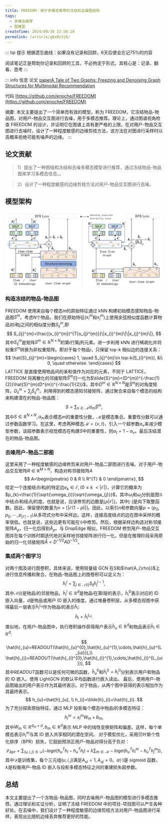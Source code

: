```yaml
---
title: FREEDOM：用于多模态推荐的冻结和去噪图结构
tags:
  - 多模态推荐
  - 图模型
createTime: 2024/09/30 22:56:28
permalink: /article/g8a9z3j6/
---
```

::: tip 提示
根据遗忘曲线：如果没有记录和回顾，6天后便会忘记75%的内容

阅读笔记正是帮助你记录和回顾的工具，不必拘泥于形式，其核心是：记录、翻看、思考
:::


::: info 信息
论文 [paperA Tale of Two Graphs: Freezing and Denoising Graph Structures for Multimodal Recommendation](https://arxiv.org/pdf/2211.06924) 

代码 [https://github.com/enoche/FREEDOM](https://github.com/enoche/FREEDOM)

摘要: 本文主要提出了一个简单而有效的模型，称为 FREEDOM，它冻结物品-物品图，对用户-物品交互图进行去噪，用于多模态推荐。理论上，通过图谱视角检查 FREEDOM 的设计，并证明它在图谱上具有更严格的上限。在对用户-物品交互图进行去噪时，设计了一种程度敏感的边缘剪枝方法，该方法在对图进行采样时以高概率拒绝可能有噪声的边缘。
:::

## 论文贡献

> 1）提出了一种图结构冻结和去噪多模态模型进行推荐，通过冻结物品-物品图来学习多模态信息。。

> 2）设计了一种程度敏感的边缘剪枝方法对用户-物品交互图进行去噪。

## 模型架构

![alt text](pic/freedom.png)

### 构造冻结的物品-物品图

FREEDOM 使用来自每个模态$m$的原始特征通过 kNN 构建初始模态感知物品-物品图$S^{m}$。考虑$N$个物品，我们在原始特征($x_{i}^{m}$和$x_{j}^{m}$)上使用余弦相似度函数计算物品对$i$和$j$之间的相似度分数$S_{ij}^{m}$,即
$$
S_{ij}^{m}=\frac{(x_{i}^{m})^{T}x_{j}^{m}}{\|x_{i}^{m}\|\|x_{j}^{m}\|},
$$
其中$S_{ij}^{m}$是矩阵$S^{m}\in \mathbb{R}^{N\times N}$的第$i$行第$j$列元素。进一步利用 kNN 进行稀疏化并将权重$S^{m}$转换为非权重矩阵。即对于每个物品$i$，只保留 top-k 相似边的连接关系：
$$
\hat{S}_{ij}^{m}=\begin{cases}
1, \quad S_{ij}^{m}\in top-k(S_{i}^{m}), &\\
0, \quad otherwise.
\end{cases}
$$
LATTICE 是直接使用物品间的亲和值作为对应的元素，不同于 LATTICE，FREEDOM 将离散化的邻接矩阵$\hat{S}^{m}$归一化为$\tilde{S}^{m}=(D^{m})^{-\frac{1}{2}}\hat{S}^{m}(D^{m})^{-\frac{1}{2}}$，其中$D^{m}\in\mathbb{R}^{N\times N}$是$\hat{S}^{m}$的对角度矩阵，$D_{ii}^{m}=\sum_{j}\hat{S}_{ij}^{m}$。利用得到的模态感知邻接矩阵，通过聚合来自每个模态的结构来构建潜在的物品-物品图：
$$
S=\sum_{n\in \mathcal{M}}\alpha_{m}\tilde{S}^{m},
$$
其中$S\in \mathbb{R}^{N\times N},\alpha_{m}$表示模态$m$的重要性分数，$\mathcal{M}$是模态集合。重要性分数可以通过参数函数学习。在这里，考虑两种模态$\mathcal{M}=\{v,t\}$，引入一个超参数$\alpha_{v}$来减少模型参数，该超参数表示视觉模态在构建$S$中的重要性，则$\alpha_{t}=1-\alpha_{v}$。最后冻结潜在的物品-物品图。

### 去噪用户-物品二部图
这里采用了一种程度敏感的边缘修剪来对用户-物品二部图进行去噪。对于用户-物品交互矩阵$R\in\mathbb{R}^{M\times N}$，构造对称邻接矩阵$A$
$$
A=\begin{pmatrix}
0 & R \\
R^{T} & 0
 \end{pmatrix},
$$
给定一个连接结点$i$和$j$的特定边$e_{k}\in \mathcal{E},(0\le k\ < |\mathcal{E}|)$，计算它的概率为$p_{k}=\frac{1}{\sqrt{\omega_{i}}\sqrt{\omega_{j}}}$，其中$\omega_{i}$和$\omega_{j}$分别是图$\mathcal{G}$中结点$i$和结点$j$的度。也就是说，应该修剪的边数是$\lfloor \rho |\mathcal{E}| \rfloor$，其中$\lfloor\cdot\rfloor$是向下取整函数。因此，保留便的数量为$n=\lceil|\mathcal{E}(1-\rho)|\rceil$。因此，以索引$n$和参数向量$p=\langle p_{0}, p_{0}, \cdots,p_{|\mathcal{E}|-1}\rangle$从多项式分布中采样边。这样，连接高度结点的边在图中采样的概率很低。也就是说，这些边更有可能在$\mathcal{G}$中修剪。然后，根据采样边构造对称邻接矩阵$A_{\rho}$，归一化后得到$\hat{A}_{\rho}$。与 DropEdge 相似，FREEDOM 修剪用户-物品交互图并在每个训练时期迭代地对采样地邻接矩阵进行归一化。但是在推理阶段采用原始的归一化邻接矩阵$\hat{A}=D^{-1/2}AD^{-1/2}$。

### 集成两个图学习
对两个图及进行图卷积，具体来说，使用轻量级 GCN 在$S$和$\hat{A_{\rho}}$上进行信息传播和聚合。在物品-物品图上的图卷积可以定义为：
$$
\tilde{h}_{i}^{l}=\sum_{j\in \mathcal{N}(i)}S_{ij}\tilde{h}_{j}^{l-1},
$$
其中$\mathcal{N}(i)$是物品$i$的邻居物品，$\tilde{h}_{i}^{l}\in\mathbb{R}^{d}$是物品$i$在第$l$层的表示，$\tilde{h}_{i}^{0}$表示对应的 ID 嵌入向量，$d$是物品或用户 ID 嵌入的维度。通过堆叠卷积层，从多模态视图中获得最后一层表示$\tilde{h}_{i}^{L_{ii}}$作为物品$i$的表示$\tilde{h}_{i}$:
$$
\tilde{h}_{i}=\tilde{h}_{i}^{L_{ii}}.
$$
类似地，在用户-物品图中，执行卷积操作获得用户表示$\hat{h}_{u}\in \mathbb{R}^{d}$和物品表示$\hat{h}_{i}\in \mathbb{R}^{d}$:
$$
\hat{h}_{u}=READOUT(\hat{h}_{u}^{0},\hat{h}_{u}^{1},\cdots,\hat{h}_{u}^{L_{ui}}),\\
\hat{h}_{i}=READOUT(\hat{h}_{i}^{0},\hat{h}_{i}^{1},\cdots,\hat{h}_{i}^{L_{ui}}),
$$
其中$READOUT$函数可以是任何可微的函数，$\hat{h}_{u}^{0}$和$\hat{h}_{i}^{0}=\tilde{h}_{i}^{0}$分别表示用户和物品的 ID 嵌入。使用 LightGCN 的默认平均函数进行嵌入读出。
最后，使用用户-物品图输出的用户表示作为其最终表示。对于物品，从两个图中获得的表示相加作为其最终表示。
$$
h_{u}=\hat{h}_{u}, \\
h_{i}=\tilde{h}_{i}+\hat{h}_{i}.
$$
为了充分探索原始特征，通过 MLP 投影每个模态中物品$i$的多模态特征：
$$
h_{i}^{m}=x_{i}^{m}W_{m}+b_{m},
$$
其中$W_{m}\in\mathbb{R}^{d_{m}\times d},b_{m}\in \mathbb{R}^{d}$表示 MLP 中的线性变换矩阵和偏差。这样，每个单模态表示$h_{i}^{m}$与其 ID 嵌入共享相同的潜在空间。
对于模型优化，采用贝叶斯个性化排序（BPR）损失，它鼓励预测正用户-物品对得分高于负对：
$$
\mathcal{L}_{bpr}=\sum_{(u,i,j)\in\mathcal{D}}(-log\sigma(h_{u}^{T}h_{i}-h_{u}^{T}h_{j})+\lambda\sum_{m\in\mathcal{M}}-log\sigma(h_{u}^{T}h_{i}^{m}-h_{u}^{T}h_{j}^{m})),
$$
其中$\mathcal{D}$是训练集，每个三元组$(u,i,j)$满足$A_{ui}=1,A_{uj}=0$。$\sigma(\cdot)$是 sigmoid 函数，$\lambda$是权衡用户-物品 ID 嵌入与投影多模态特征之间的重建损失超参数。

## 总结
本文主要提出了一个冻物品-物品图，同时去噪用户-物品图的模型进行多模态推荐。通过理论和实证分析，证明了冻结 FREEDOM 中的项目-项目图可以产生各种好处。在去噪中，我们设计了一种程度敏感的边缘剪枝方法对用户-物品图进行采样，表现出比随机边缘丢弃推荐更好的性能。